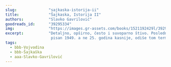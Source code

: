 ```yaml
---
slug:              "sajkaska-istorija-ii"
title:             "Šajkaska, Istorija II"
authors:           "Slavko Gavrilović"
goodreads_id:      "39295334"
img:               "https://images.gr-assets.com/books/1521192429l/39295334.jpg"
excerpt:           "Detaljno, opširno, često i suvoparno štivo. Poslednji odeljak 'Šajkaška u oslobodilačkom ratu' Đorđa Vasića kao da je 
                    pisan 1949. a ne 25. godina kasnije, odiše tom terminologijom, partijskim zanosom i odsustvom distance i objektivnosti."
tags:
  - bbb-Vojvodina
  - bbb-Šajkaška
  - aaa-Slavko-Gavrilović  
---
```



